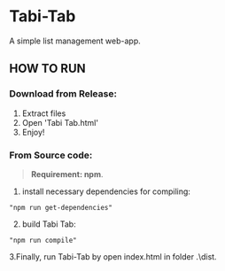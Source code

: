 # Tabi-Tab

A simple list management web-app. 

## HOW TO RUN

### Download from Release:
1. Extract files
2. Open 'Tabi Tab.html'
3. Enjoy!

### From Source code:
>**Requirement: npm**.

1. install necessary dependencies for compiling:
```
"npm run get-dependencies"
``` 

2. build Tabi Tab:
``` 
"npm run compile"
``` 

3.Finally, run Tabi-Tab by open index.html in folder .\dist.

